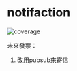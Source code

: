 # notifaction
![coverage]([https://raw.githubusercontent.com/org/project/badges/.badges/main/coverage.svg](https://raw.githubusercontent.com/arwoosa/notifaction/refs/heads/badges/.badges/main/coverage.svg))

未來發票：
1. 改用pubsub來寄信

